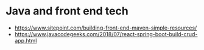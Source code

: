 # Java and front end tech

- https://www.sitepoint.com/building-front-end-maven-simple-resources/
- https://www.javacodegeeks.com/2018/07/react-spring-boot-build-crud-app.html
